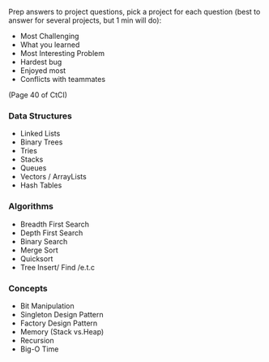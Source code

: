 Prep answers to project questions, pick a project for each question (best to answer for several projects, but 1 min will do):

- Most Challenging
- What you learned
- Most Interesting Problem
- Hardest bug
- Enjoyed most
- Conflicts with teammates

(Page 40 of CtCI)

### Data Structures

- Linked Lists
- Binary Trees
- Tries
- Stacks
- Queues
- Vectors / ArrayLists
- Hash Tables

### Algorithms

- Breadth First Search
- Depth First Search
- Binary Search
- Merge Sort
- Quicksort
- Tree Insert/ Find /e.t.c

### Concepts

- Bit Manipulation
- Singleton Design Pattern
- Factory Design Pattern 
- Memory (Stack vs.Heap)
- Recursion
- Big-O Time
